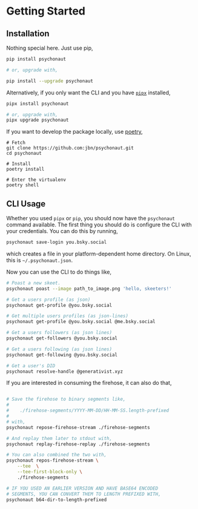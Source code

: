 # Getting Started

## Installation

Nothing special here. Just use pip,

```bash
pip install psychonaut

# or, upgrade with,

pip install --upgrade psychonaut
```

Alternatively, if you only want the CLI and you have [`pipx`](https://pypa.github.io/pipx/) installed,

```bash
pipx install psychonaut

# or, upgrade with,
pipx upgrade psychonaut
```

If you want to develop the package locally, use [poetry](https://python-poetry.org/),

```
# Fetch
git clone https://github.com:jbn/psychonaut.git
cd psychonaut

# Install
poetry install

# Enter the virtualenv
poetry shell
```

## CLI Usage

Whether you used `pipx` or `pip`, you should now have the `psychonaut` command available. The first thing you should
do is configure the CLI with your credentials. You can do this by running,

```bash
psychonaut save-login you.bsky.social
```

which creates a file in your platform-dependent home directory. On Linux, this is `~/.psychonaut.json`.

Now you can use the CLI to do things like,

```bash
# Poast a new skeet.
psychonaut poast --image path_to_image.png 'hello, skeeters!'

# Get a users profile (as json)
psychonaut get-profile @you.bsky.social

# Get multiple users profiles (as json-lines)
psychonaut get-profile @you.bsky.social @me.bsky.social

# Get a users followers (as json lines)
psychonaut get-followers @you.bsky.social

# Get a users following (as json lines)
psychonaut get-following @you.bsky.social

# Get a user's DID
psychonaut resolve-handle @generativist.xyz
```


If you are interested in consuming the firehose, it 
can also do that,


```bash

# Save the firehose to binary segments like,
#
#    ./firehose-segments/YYYY-MM-DD/HH-MM-SS.length-prefixed
#
# with,
psychonaut repose-firehose-stream ./firehose-segments

# And replay them later to stdout with,
psychonaut replay-firehose-replay ./firehose-segments

# You can also combined the two with,
psychonaut repos-firehose-stream \
    --tee  \
    --tee-first-block-only \
    ./firehose-segments

# IF YOU USED AN EARLIER VERSION AND HAVE BASE64 ENCODED 
# SEGMENTS, YOU CAN CONVERT THEM TO LENGTH PREFIXED WITH,
psychonaut b64-dir-to-length-prefixed
```